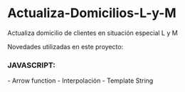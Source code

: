# Actualiza-Domicilios-L-y-M
Actualiza domicilio de clientes en situación especial L y M

Novedades utilizadas en este proyecto:

<h3> JAVASCRIPT: </h3>
  - Arrow function
  - Interpolación
  - Template String
  
 


